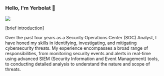 ### Hello, I'm Yerbolat 👋
<a href="https://www.linkedin.com/in/yerbolat-talasbekov-457b31228/"><img src="https://img.shields.io/badge/-LinkedIn-0072b1?&style=for-the-badge&logo=linkedin&logoColor=white" /></a>

[brief introduction]

Over the past four years as a Security Operations Center (SOC) Analyst, I have honed my skills in identifying, investigating, and mitigating cybersecurity threats. My experience encompasses a broad range of responsibilities, from monitoring security events and alerts in real-time using advanced SIEM (Security Information and Event Management) tools, to conducting detailed analysis to understand the nature and scope of threats.
<!--
**cccvvveee0235/cccvvveee0235** is a ✨ _special_ ✨ repository because its `README.md` (this file) appears on your GitHub profile.

Here are some ideas to get you started:

- 🔭 I’m currently working on ...
- 🌱 I’m currently learning ...
- 👯 I’m looking to collaborate on ...
- 🤔 I’m looking for help with ...
- 💬 Ask me about ...
- 📫 How to reach me: ...
- 😄 Pronouns: ...
- ⚡ Fun fact: ...
-->

